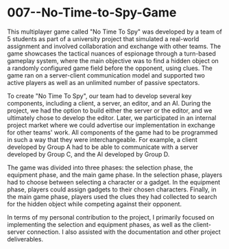 # 007--No-Time-to-Spy-Game

This multiplayer game called "No Time To Spy" was developed by a team of 5 students as part of a university project that simulated a real-world assignment and involved collaboration and exchange with other teams. The game showcases the tactical nuances of espionage through a turn-based gameplay system, where the main objective was to find a hidden object on a randomly configured game field before the opponent, using clues. The game ran on a server-client communication model and supported two active players as well as an unlimited number of passive spectators.

To create "No Time To Spy", our team had to develop several key components, including a client, a server, an editor, and an AI. During the project, we had the option to build either the server or the editor, and we ultimately chose to develop the editor. Later, we participated in an internal project market where we could advertise our implementation in exchange for other teams' work. All components of the game had to be programmed in such a way that they were interchangeable. For example, a client developed by Group A had to be able to communicate with a server developed by Group C, and the AI developed by Group D.

The game was divided into three phases: the selection phase, the equipment phase, and the main game phase. In the selection phase, players had to choose between selecting a character or a gadget. In the equipment phase, players could assign gadgets to their chosen characters. Finally, in the main game phase, players used the clues they had collected to search for the hidden object while competing against their opponent.

In terms of my personal contribution to the project, I primarily focused on implementing the selection and equipment phases, as well as the client-server connection. I also assisted with the documentation and other project deliverables.
